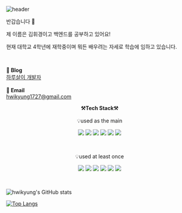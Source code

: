 
![header](https://capsule-render.vercel.app/api?type=waving&color=auto&height=300&section=header&text=welcome&fontSize=90&animation=fadeIn&fontAlignY=38&desc=hwikyung's%20GitHub%20Profile&descAlignY=51&descAlign=62)

<p align="center">

반갑습니다 👐<br>

제 이름은 김휘경이고 백엔드를 공부하고 있어요!<br>

현재 대학교 4학년에 재학중이며 뭐든 배우려는 자세로 학습에 임하고 있습니다.<br>


<br>

<Strong>📑 Blog </Strong><br>[하루살이 개발자](https://thrainer.tistory.com/)<br><br>
<Strong>📨 Email </Strong><br>hwikyung1727@gmail.com<br>

</p>


<p align="center">
    <Strong>⚒️Tech Stack⚒️</Strong><br><br>
    💡used as the main
</p>

<p align="center" display="inline-block">
  <img src="https://img.shields.io/badge/JAVA-007396?style=for-the-badge&logo=java&logoColor=white"> 
    <img src="https://img.shields.io/badge/Spring-6DB33F?style=for-the-badge&logo=Spring&logoColor=white">
    <img src="https://img.shields.io/badge/SpringBoot-6DB33F?style=for-the-badge&logo=SpringBoot&logoColor=white">
    <img src="https://img.shields.io/badge/mysql-4479A1?style=for-the-badge&logo=mysql&logoColor=white">
    <img src="https://img.shields.io/badge/AWS-232F3E?style=for-the-badge&logo=Amazon AWS&logoColor=white">
    <img src="https://img.shields.io/badge/Python-3776AB?style=for-the-badge&logo=Python&logoColor=white"> 

</p><br>

<p align="center">
    💡used at least once
</p>

<p align="center" display="inline-block">
  <img src="https://img.shields.io/badge/javascript-F7DF1E?style=for-the-badge&logo=javascript&logoColor=black">
  <img src="https://img.shields.io/badge/css-1572B6?style=for-the-badge&logo=css3&logoColor=white">
  <img src="https://img.shields.io/badge/html-E34F26?style=for-the-badge&logo=html5&logoColor=white">
  <img src="https://img.shields.io/badge/C-A8B9CC?style=for-the-badge&logo=C&logoColor=white">
  <img src="https://img.shields.io/badge/Linux-FCC624?style=for-the-badge&logo=Linux&logoColor=white">  
  <img src="https://img.shields.io/badge/go-00ADD8?style=for-the-badge&logo=go&logoColor=white">


</p>

<br>

![hwikyung's GitHub stats](https://github-readme-stats.vercel.app/api?username=hwikyungkim-1215&hide=prs,stars,issues,contribs&count_private=true&theme=radical)


[![Top Langs](https://github-readme-stats.vercel.app/api/top-langs/?username=hwikyungkim-1215&layout=compact)](
https://github.com/hwikyungkim-1215)
